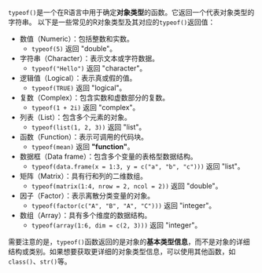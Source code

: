 `typeof()`是一个在R语言中用于确定**对象类型**的函数。它返回一个代表对象类型的字符串。
以下是一些常见的R对象类型及其对应的`typeof()`返回值：
- 数值（Numeric）：包括整数和实数。
  - `typeof(5)` 返回 "double"。
- 字符串（Character）：表示文本或字符数据。
  - `typeof("Hello")` 返回 "character"。
- 逻辑值（Logical）：表示真或假的值。
  - `typeof(TRUE)` 返回 "logical"。
- 复数（Complex）：包含实数和虚数部分的复数。
  - `typeof(1 + 2i)` 返回 "complex"。
- 列表（List）：包含多个元素的对象。
  - `typeof(list(1, 2, 3))` 返回 "list"。
- 函数（Function）：表示可调用的代码块。
  - `typeof(mean)` 返回 **"function"**。
- 数据框（Data frame）：包含多个变量的表格型数据结构。
  - `typeof(data.frame(x = 1:3, y = c("a", "b", "c")))` 返回 "list"。
- 矩阵（Matrix）：具有行和列的二维数组。
  - `typeof(matrix(1:4, nrow = 2, ncol = 2))` 返回 "double"。
- 因子（Factor）：表示离散分类变量的对象。
  - `typeof(factor(c("A", "B", "A", "C")))` 返回 "integer"。
- 数组（Array）：具有多个维度的数据结构。
  - `typeof(array(1:6, dim = c(2, 3)))` 返回 "integer"。

需要注意的是，`typeof()`函数返回的是对象的**基本类型信息**，而不是对象的详细结构或类别。如果想要获取更详细的对象类型信息，可以使用其他函数，如`class()`、`str()`等。
